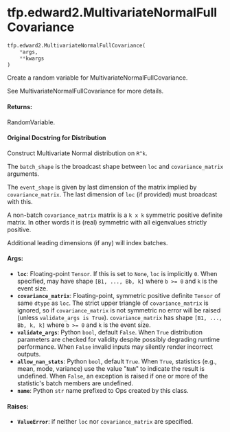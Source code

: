 <div itemscope itemtype="http://developers.google.com/ReferenceObject">
<meta itemprop="name" content="tfp.edward2.MultivariateNormalFullCovariance" />
</div>

# tfp.edward2.MultivariateNormalFullCovariance

``` python
tfp.edward2.MultivariateNormalFullCovariance(
    *args,
    **kwargs
)
```

Create a random variable for MultivariateNormalFullCovariance.

See MultivariateNormalFullCovariance for more details.

#### Returns:

  RandomVariable.

#### Original Docstring for Distribution

Construct Multivariate Normal distribution on `R^k`.

The `batch_shape` is the broadcast shape between `loc` and
`covariance_matrix` arguments.

The `event_shape` is given by last dimension of the matrix implied by
`covariance_matrix`. The last dimension of `loc` (if provided) must
broadcast with this.

A non-batch `covariance_matrix` matrix is a `k x k` symmetric positive
definite matrix.  In other words it is (real) symmetric with all eigenvalues
strictly positive.

Additional leading dimensions (if any) will index batches.


#### Args:

* <b>`loc`</b>: Floating-point `Tensor`. If this is set to `None`, `loc` is
    implicitly `0`. When specified, may have shape `[B1, ..., Bb, k]` where
    `b >= 0` and `k` is the event size.
* <b>`covariance_matrix`</b>: Floating-point, symmetric positive definite `Tensor` of
    same `dtype` as `loc`.  The strict upper triangle of `covariance_matrix`
    is ignored, so if `covariance_matrix` is not symmetric no error will be
    raised (unless `validate_args is True`).  `covariance_matrix` has shape
    `[B1, ..., Bb, k, k]` where `b >= 0` and `k` is the event size.
* <b>`validate_args`</b>: Python `bool`, default `False`. When `True` distribution
    parameters are checked for validity despite possibly degrading runtime
    performance. When `False` invalid inputs may silently render incorrect
    outputs.
* <b>`allow_nan_stats`</b>: Python `bool`, default `True`. When `True`,
    statistics (e.g., mean, mode, variance) use the value "`NaN`" to
    indicate the result is undefined. When `False`, an exception is raised
    if one or more of the statistic's batch members are undefined.
* <b>`name`</b>: Python `str` name prefixed to Ops created by this class.


#### Raises:

* <b>`ValueError`</b>: if neither `loc` nor `covariance_matrix` are specified.